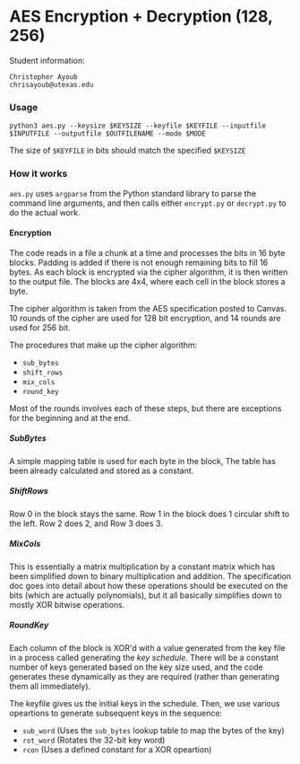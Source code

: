 # AES Encryption + Decryption (128, 256)

Student information:
```
Christopher Ayoub
chrisayoub@utexas.edu
```

### Usage 

`python3 aes.py --keysize $KEYSIZE --keyfile $KEYFILE --inputfile $INPUTFILE
--outputfile $OUTFILENAME --mode $MODE`

The size of `$KEYFILE` in bits should match the specified `$KEYSIZE`

### How it works

`aes.py` uses `argparse` from the Python standard library to parse
the command line arguments, and then calls either `encrypt.py`
or `decrypt.py` to do the actual work.

#### Encryption

The code reads in a file a chunk at a time and processes the bits in 
16 byte blocks. Padding is added if there is not enough remaining
bits to fill 16 bytes. As each block is encrypted via the cipher
algorithm, it is then written to the output file. The blocks are 4x4,
where each cell in the block stores a byte.

The cipher algorithm is taken from the AES specification posted to Canvas.
10 rounds of the cipher are used for 128 bit encryption, and 14 rounds are used for 256 bit.

The procedures that make up the cipher algorithm:
+ `sub_bytes`
+ `shift_rows`
+ `mix_cols`
+ `round_key`

Most of the rounds involves each of these steps, 
but there are exceptions for the beginning and at the end. 

##### SubBytes

A simple mapping table is used for each byte in the block, 
The table has been already calculated and stored as a constant.

##### ShiftRows

Row 0 in the block stays the same. Row 1 in the block does 1 circular shift to the left.
Row 2 does 2, and Row 3 does 3. 

##### MixCols

This is essentially a matrix multiplication by a constant matrix 
which has been simplified down to binary multiplication and addition. 
The specification doc goes into detail about how these operations 
should be executed on the bits (which are actually polynomials),
but it all basically simplifies down to mostly XOR bitwise operations.

##### RoundKey

Each column of the block is XOR'd with a value generated from
the key file in a process called generating the *key schedule*.
There will be a constant number of keys generated based on the
key size used, and the code generates these dynamically as they are
required (rather than generating them all immediately).

The keyfile gives us the initial keys in the schedule. Then, we use
various opeartions to generate subsequent keys in the sequence:
+ `sub_word` (Uses the `sub_bytes` lookup table to map the bytes of the key)
+ `rot_word` (Rotates the 32-bit key word)
+ `rcon` (Uses a defined constant for a XOR opeartion)

